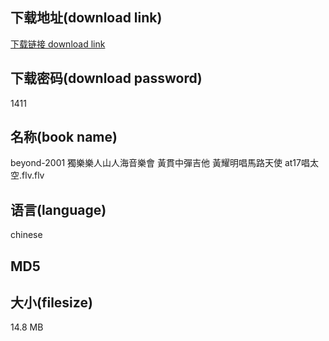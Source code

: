 ## 下载地址(download link)
[下载链接 download link](https://tutu365.netlify.app/?s=beyond-2001+%E7%8D%A8%E6%A8%82%E6%A8%82%E4%BA%BA%E5%B1%B1%E4%BA%BA%E6%B5%B7%E9%9F%B3%E6%A8%82%E6%9C%83+%E9%BB%83%E8%B2%AB%E4%B8%AD%E5%BD%88%E5%90%89%E4%BB%96+%E9%BB%83%E8%80%80%E6%98%8E%E5%94%B1%E9%A6%AC%E8%B7%AF%E5%A4%A9%E4%BD%BF+at17%E5%94%B1%E5%A4%AA%E7%A9%BA.flv)

## 下载密码(download password)
1411

## 名称(book name)
beyond-2001 獨樂樂人山人海音樂會 黃貫中彈吉他 黃耀明唱馬路天使 at17唱太空.flv.flv

## 语言(language)
chinese

## MD5


## 大小(filesize)
14.8 MB
